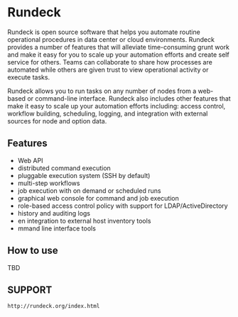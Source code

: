 # Rundeck

Rundeck is open source software that helps you automate routine operational procedures in data center or cloud environments. Rundeck provides a number of features that will alleviate time-consuming grunt work and make it easy for you to scale up your automation efforts and create self service for others. Teams can collaborate to share how processes are automated while others are given trust to view operational activity or execute tasks.

Rundeck allows you to run tasks on any number of nodes from a web-based or command-line interface. Rundeck also includes other features that make it easy to scale up your automation efforts including: access control, workflow building, scheduling, logging, and integration with external sources for node and option data.

## Features

* Web API
* distributed command execution
* pluggable execution system (SSH by default)
* multi-step workflows
* job execution with on demand or scheduled runs
* graphical web console for command and job execution
* role-based access control policy with support for LDAP/ActiveDirectory
* history and auditing logs
* en integration to external host inventory tools
* mmand line interface tools

## How to use

TBD

## SUPPORT

`http://rundeck.org/index.html`


